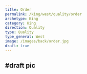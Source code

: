 ```yaml
---
title: Order
permalink: /king/west/quality/order
archetype: King
category: King
direction: Quality
type: Quality
type_general: West
image: /images/back/order.jpg
draft: true
---
```

#draft pic
---

